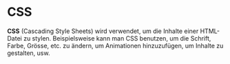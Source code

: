 # CSS

**CSS** (Cascading Style Sheets) wird verwendet, um die Inhalte einer HTML-Datei zu stylen. Beispielsweise kann man CSS benutzen, um die Schrift, 
Farbe, Grösse, etc. zu ändern, um Animationen hinzuzufügen, um Inhalte zu gestalten, usw.

